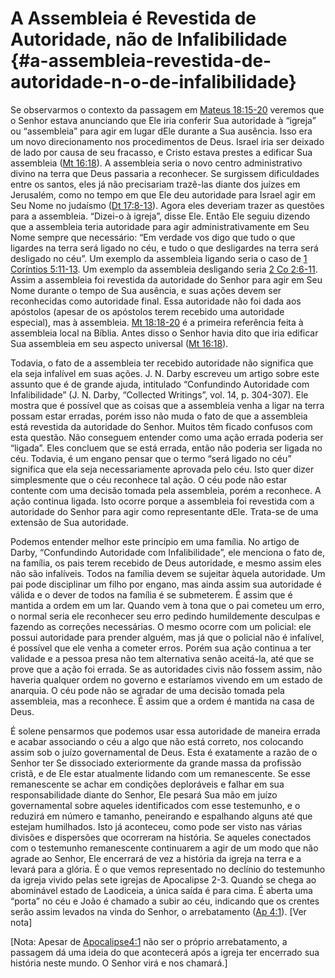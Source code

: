 # A Assembleia é Revestida de Autoridade, não de Infalibilidade {#a-assembleia-revestida-de-autoridade-n-o-de-infalibilidade}

Se observarmos o contexto da passagem em [Mateus 18:15-20](http://bibliaonline.com.br/acf/mt/18/15-20) veremos que o Senhor estava anunciando que Ele iria conferir Sua autoridade à “igreja” ou “assembleia” para agir em lugar dEle durante a Sua ausência. Isso era um novo direcionamento nos procedimentos de Deus. Israel iria ser deixado de lado por causa de seu fracasso, e Cristo estava prestes a edificar Sua assembleia ([Mt 16:18](http://bibliaonline.com.br/acf/mt/16/18)). A assembleia seria o novo centro administrativo divino na terra que Deus passaria a reconhecer. Se surgissem dificuldades entre os santos, eles já não precisariam trazê-las diante dos juízes em Jerusalém, como no tempo em que Ele deu autoridade para Israel agir em Seu Nome no judaísmo ([Dt 17:8-13](http://bibliaonline.com.br/acf/dt/17/8-13)). Agora eles deveriam trazer as questões para a assembleia. “Dizei-o à igreja”, disse Ele. Então Ele seguiu dizendo que a assembleia teria autoridade para agir administrativamente em Seu Nome sempre que necessário: “Em verdade vos digo que tudo o que ligardes na terra será ligado no céu, e tudo o que desligardes na terra será desligado no céu”. Um exemplo da assembleia ligando seria o caso de [1 Coríntios 5:11-13](http://bibliaonline.com.br/acf/1co/5/11-13). Um exemplo da assembleia desligando seria [2 Co 2:6-11](http://bibliaonline.com.br/acf/2co/2/6-11). Assim a assembleia foi revestida da autoridade do Senhor para agir em Seu Nome durante o tempo de Sua ausência, e suas ações devem ser reconhecidas como autoridade final. Essa autoridade não foi dada aos apóstolos (apesar de os apóstolos terem recebido uma autoridade especial), mas à assembleia. [Mt 18:18-20](http://bibliaonline.com.br/acf/mt/18/18-20) é a primeira referência feita à assembleia local na Bíblia. Antes disso o Senhor havia dito que iria edificar Sua assembleia em seu aspecto universal ([Mt 16:18](http://bibliaonline.com.br/acf/mt/16/18)).

Todavia, o fato de a assembleia ter recebido autoridade não significa que ela seja infalível em suas ações. J. N. Darby escreveu um artigo sobre este assunto que é de grande ajuda, intitulado “Confundindo Autoridade com Infalibilidade” (J. N. Darby, “Collected Writings”, vol. 14, p. 304-307). Ele mostra que é possível que as coisas que a assembleia venha a ligar na terra possam estar erradas, porém isso não muda o fato de que a assembleia está revestida da autoridade do Senhor. Muitos têm ficado confusos com esta questão. Não conseguem entender como uma ação errada poderia ser “ligada”. Eles concluem que se está errada, então não poderia ser ligada no céu. Todavia, é um engano pensar que o termo “será ligado no céu” significa que ela seja necessariamente aprovada pelo céu. Isto quer dizer simplesmente que o céu reconhece tal ação. O céu pode não estar contente com uma decisão tomada pela assembleia, porém a reconhece. A ação continua ligada. Isto ocorre porque a assembleia foi revestida com a autoridade do Senhor para agir como representante dEle. Trata-se de uma extensão de Sua autoridade.

Podemos entender melhor este princípio em uma família. No artigo de Darby, “Confundindo Autoridade com Infalibilidade”, ele menciona o fato de, na família, os pais terem recebido de Deus autoridade, e mesmo assim eles não são infalíveis. Todos na família devem se sujeitar àquela autoridade. Um pai pode disciplinar um filho por engano, mas ainda assim sua autoridade é válida e o dever de todos na família é se submeterem. É assim que é mantida a ordem em um lar. Quando vem à tona que o pai cometeu um erro, o normal seria ele reconhecer seu erro pedindo humildemente desculpas e fazendo as correções necessárias. O mesmo ocorre com um policial: ele possui autoridade para prender alguém, mas já que o policial não é infalível, é possível que ele venha a cometer erros. Porém sua ação continua a ter validade e a pessoa presa não tem alternativa senão aceitá-la, até que se prove que a ação foi errada. Se as autoridades civis não fossem assim, não haveria qualquer ordem no governo e estaríamos vivendo em um estado de anarquia. O céu pode não se agradar de uma decisão tomada pela assembleia, mas a reconhece. É assim que a ordem é mantida na casa de Deus.

É solene pensarmos que podemos usar essa autoridade de maneira errada e acabar associando o céu a algo que não está correto, nos colocando assim sob o juízo governamental de Deus. Esta é exatamente a razão de o Senhor ter Se dissociado exteriormente da grande massa da profissão cristã, e de Ele estar atualmente lidando com um remanescente. Se esse remanescente se achar em condições deploráveis e falhar em sua responsabilidade diante do Senhor, Ele pesará Sua mão em juízo governamental sobre aqueles identificados com esse testemunho, e o reduzirá em número e tamanho, peneirando e espalhando alguns até que estejam humilhados. Isto já aconteceu, como pode ser visto nas várias divisões e dispersões que ocorreram na história. Se aqueles conectados com o testemunho remanescente continuarem a agir de um modo que não agrade ao Senhor, Ele encerrará de vez a história da igreja na terra e a levará para a glória. É o que vemos representado no declínio do testemunho da igreja vivido pelas sete igrejas de Apocalipse 2-3\. Quando se chega ao abominável estado de Laodiceia, a única saída é para cima. É aberta uma “porta” no céu e João é chamado a subir ao céu, indicando que os crentes serão assim levados na vinda do Senhor, o arrebatamento ([Ap 4:1](http://bibliaonline.com.br/acf/ap/4/1)). [Ver nota]

[Nota: Apesar de [Apocalipse4:1](http://bibliaonline.com.br/acf/ap/4/1) não ser o próprio arrebatamento, a passagem dá uma ideia do que acontecerá após a igreja ter encerrado sua história neste mundo. O Senhor virá e nos chamará.]